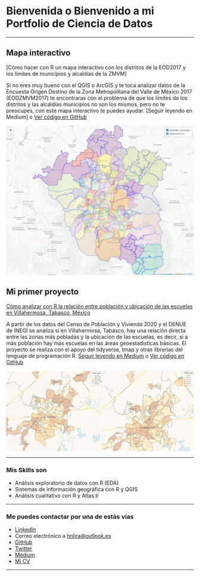 # Bienvenida o Bienvenido a mi Portfolio de Ciencia de Datos

---
## Mapa interactivo
[Cómo hacer con R un mapa interactivo con los distritos de la EOD2017 y los límites de municipios y alcaldías de la ZMVM]

Si no eres muy bueno con el QGIS o ArcGIS y te toca analizar datos de la Encuesta Origen Destino de la Zona Metropolitana del Valle de México 2017 (EODZMVM2017) te encontraras con el problema de que los límites de los distritos y las alcaldías municipios no son los mismos, pero no te preocupes, con este mapa interactivo te puedes ayudar. [Seguir leyendo en Medium] o [Ver código en GitHub](https://github.com/hnlira/EOD2017-interactivmap)

[<img src="images/eod2017.png?raw=true"/>](https://medium.com/@hnlira/cómo-analizar-con-r-la-relación-entre-población-y-ubicación-de-las-escuelas-en-villahermosa-60cc668ef269)


## Mi primer proyecto
[Cómo analizar con R la relación entre población y ubicación de las escuelas en Villahermosa, Tabasco, México](https://medium.com/@hnlira/cómo-analizar-con-r-la-relación-entre-población-y-ubicación-de-las-escuelas-en-villahermosa-60cc668ef269)

A partir de los datos del Censo de Población y Vivienda 2020 y el DENUE de INEGI se analiza si en Villahermosa, Tabasco, hay una relación directa entre las zonas más pobladas y la ubicación de las escuelas, es decir, si a más población hay más escuelas en las áreas geoestadisticas básicas. El proyecto se realiza con el apoyo del tidyverse, tmap y otras librerías del lenguaje de programación R. [Seguir leyendo en Medium](https://medium.com/@hnlira/cómo-analizar-con-r-la-relación-entre-población-y-ubicación-de-las-escuelas-en-villahermosa-60cc668ef269) o [Ver código en GitHub](https://github.com/hnlira/eda_pob_esc_Villahermosa)

[<img src="images/pob_esc.png?raw=true"/>](https://medium.com/@hnlira/cómo-analizar-con-r-la-relación-entre-población-y-ubicación-de-las-escuelas-en-villahermosa-60cc668ef269)

---

### Mis Skills son

- Análisis exploratorio de datos con R (EDA)
- Sistemas de información geográfica con R y QGIS 
- Análisis cualitativo con R y Atlas.ti

---

### Me puedes contactar por una de estás vías

- [LinkedIn](https://www.linkedin.com/in/hnlira/)
- Correo electrónico a <hnlira@outlook.es>
- [GitHub](https://github.com/hnlira)
- [Twitter](https://twitter.com/tu-twitter)
- [Medium](https://medium.com/@hnlira)
- [Mi CV](/pdf/CVLIRA.pdf)

---
